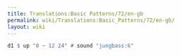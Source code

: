 ```yaml
---
title: Translations:Basic Patterns/72/en-gb
permalink: wiki/Translations:Basic_Patterns/72/en-gb/
layout: wiki
---
```


``` Haskell
d1 $ up "0 ~ 12 24" # sound "jungbass:6"
```

